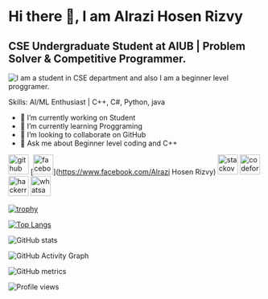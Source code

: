 # Hi there 👋, I am Alrazi Hosen Rizvy
## CSE Undergraduate Student at AIUB | Problem Solver & Competitive Programmer.
![I am a student in CSE department and also I am a beginner level proggramer.]( )

 

Skills: AI/ML Enthusiast | C++, C#, Python, java

- 🔭 I’m currently working on Student 
- 🌱 I’m currently learning Proggraming 
- 👯 I’m looking to collaborate on GitHub 
- 💬 Ask me about Beginner level coding and C++ 


[<img src='https://cdn.jsdelivr.net/npm/simple-icons@3.0.1/icons/github.svg' alt='github' height='40'>](https://github.com/rizvy99)  [<img src='https://cdn.jsdelivr.net/npm/simple-icons@3.0.1/icons/facebook.svg' alt='facebook' height='40'>](https://www.facebook.com/Alrazi Hosen Rizvy)  [<img src='https://cdn.jsdelivr.net/npm/simple-icons@3.0.1/icons/stackoverflow.svg' alt='stackoverflow' height='40'>](https://stackoverflow.com/users/Rizvy)  [<img src='https://cdn.jsdelivr.net/npm/simple-icons@3.0.1/icons/codeforces.svg' alt='codeforces' height='40'>](Alfa.)  [<img src='https://cdn.jsdelivr.net/npm/simple-icons@3.0.1/icons/hackerrank.svg' alt='hackerrank' height='40'>](rizvy99)  [<img src='https://cdn.jsdelivr.net/npm/simple-icons@3.0.1/icons/whatsapp.svg' alt='whatsapp' height='40'>](Rizvy)  

[![trophy](https://github-profile-trophy.vercel.app/?username=rizvy99)](https://github.com/ryo-ma/github-profile-trophy)

[![Top Langs](https://github-readme-stats.vercel.app/api/top-langs/?username=rizvy99)](https://github.com/anuraghazra/github-readme-stats)

![GitHub stats](https://github-readme-stats.vercel.app/api?username=rizvy99&show_icons=true&count_private=true)  

![GitHub Activity Graph](https://activity-graph.herokuapp.com/graph?username=rizvy99)  

![GitHub metrics](https://metrics.lecoq.io/rizvy99)  

![Profile views](https://gpvc.arturio.dev/rizvy99)  
